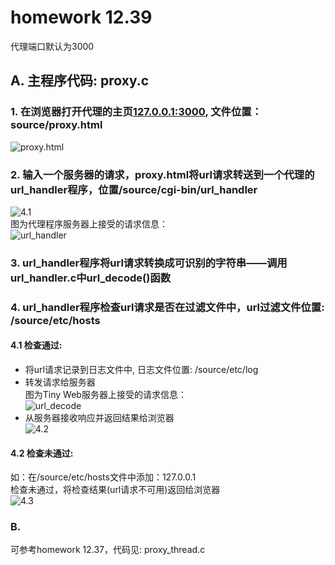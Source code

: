 # homework 12.39

代理端口默认为3000  

## A. 主程序代码: proxy.c
### 1. 在浏览器打开代理的主页[127.0.0.1:3000](127.0.0.1:3000), 文件位置： source/proxy.html  
![proxy.html](https://github.com/DesmondoRay/CSAPP/blob/master/chapter_12/homework/12.39/source/1.png)  
### 2. 输入一个服务器的请求，proxy.html将url请求转送到一个代理的url_handler程序，位置/source/cgi-bin/url_handler  
![4.1](https://github.com/DesmondoRay/CSAPP/blob/master/chapter_12/homework/12.39/source/4.1.png)  
图为代理程序服务器上接受的请求信息：  
![url_handler](https://github.com/DesmondoRay/CSAPP/blob/master/chapter_12/homework/12.39/source/2.png)
### 3. url_handler程序将url请求转换成可识别的字符串——调用url_handler.c中url_decode()函数  

### 4. url_handler程序检查url请求是否在过滤文件中，url过滤文件位置: /source/etc/hosts  
#### 4.1 检查通过:
- 将url请求记录到日志文件中, 日志文件位置: /source/etc/log  
- 转发请求给服务器  
图为Tiny Web服务器上接受的请求信息：  
![url_decode](https://github.com/DesmondoRay/CSAPP/blob/master/chapter_12/homework/12.39/source/3.png)
- 从服务器接收响应并返回结果给浏览器  
![4.2](https://github.com/DesmondoRay/CSAPP/blob/master/chapter_12/homework/12.39/source/4.2.png)  
#### 4.2 检查未通过:
如：在/source/etc/hosts文件中添加：127.0.0.1  
检查未通过，将检查结果(url请求不可用)返回给浏览器  
![4.3](https://github.com/DesmondoRay/CSAPP/blob/master/chapter_12/homework/12.39/source/4.3.png)  

### B.
可参考homework 12.37，代码见: proxy_thread.c